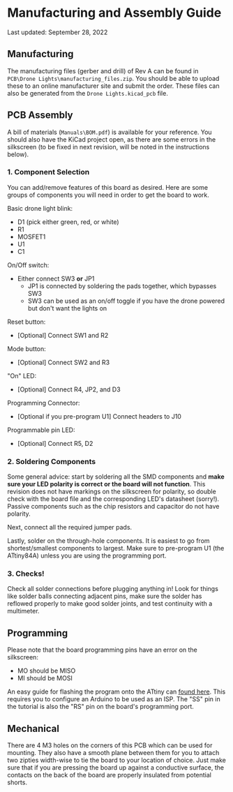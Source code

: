 # Manufacturing and Assembly Guide
Last updated: September 28, 2022

## Manufacturing
The manufacturing files (gerber and drill) of Rev A can be found in `PCB\Drone Lights\manufacturing_files.zip`. You should be able to upload these to an online manufacturer site and submit the order. These files can also be generated from the `Drone Lights.kicad_pcb` file.

## PCB Assembly

A bill of materials (`Manuals\BOM.pdf`) is available for your reference. You should also have the KiCad project open, as there are some errors in the silkscreen (to be fixed in next revision, will be noted in the instructions below).

### 1. Component Selection
You can add/remove features of this board as desired. Here are some groups of components you will need in order to get the board to work.

Basic drone light blink:
- D1 (pick either green, red, or white)
- R1
- MOSFET1
- U1
- C1

On/Off switch:
- Either connect SW3 __or__ JP1
    - JP1 is connected by soldering the pads together, which bypasses SW3
    - SW3 can be used as an on/off toggle if you have the drone powered but don't want the lights on

Reset button:
- [Optional] Connect SW1 and R2

Mode button:
- [Optional] Connect SW2 and R3

"On" LED:
- [Optional] Connect R4, JP2, and D3

Programming Connector:
- [Optional if you pre-program U1] Connect headers to J10

Programmable pin LED:
- [Optional] Connect R5, D2

### 2. Soldering Components
Some general advice: start by soldering all the SMD components and __make sure your LED polarity is correct or the board will not function__. This revision does not have markings on the silkscreen for polarity, so double check with the board file and the corresponding LED's datasheet (sorry!). Passive components such as the chip resistors and capacitor do not have polarity.

Next, connect all the required jumper pads.

Lastly, solder on the through-hole components. It is easiest to go from shortest/smallest components to largest. Make sure to pre-program U1 (the ATtiny84A) unless you are using the programming port.

### 3. Checks!

Check all solder connections before plugging anything in! Look for things like solder balls connecting adjacent pins, make sure the solder has reflowed properly to make good solder joints, and test continuity with a multimeter.

## Programming
Please note that the board programming pins have an error on the silkscreen:
- MO should be MISO
- MI should be MOSI

An easy guide for flashing the program onto the ATtiny can [found here](https://www.sparkfun.com/news/2237). This requires you to configure an Arduino to be used as an ISP. The "SS" pin in the tutorial is also the "RS" pin on the board's programming port.

## Mechanical
There are 4 M3 holes on the corners of this PCB which can be used for mounting. They also have a smooth plane between them for you to attach two zipties width-wise to tie the board to your location of choice. Just make sure that if you are pressing the board up against a conductive surface, the contacts on the back of the board are properly insulated from potential shorts. 